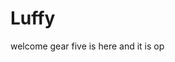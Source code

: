 # Luffy
welcome
gear five is here and it is op 
 
 
   
  
      
                       
                      
                                  
                                                  
                           
                             
                  
        
   
 
